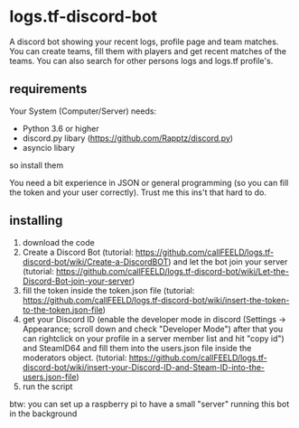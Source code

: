 # logs.tf-discord-bot
A discord bot showing your recent logs, profile page and team matches. You can create teams, fill them with players and get recent matches of the teams. You can also search for other persons logs and logs.tf profile's.

## requirements
Your System (Computer/Server) needs: 
- Python 3.6 or higher
- discord.py libary (https://github.com/Rapptz/discord.py)
- asyncio libary

so install them


You need a bit experience in JSON or general programming (so you can fill the token and your user correctly). Trust me this ins't that hard to do.

## installing
1. download the code
2. Create a Discord Bot (tutorial: https://github.com/callFEELD/logs.tf-discord-bot/wiki/Create-a-DiscordBOT) and let the bot join your server (tutorial: https://github.com/callFEELD/logs.tf-discord-bot/wiki/Let-the-Discord-Bot-join-your-server)
3. fill the token inside the token.json file (tutorial: https://github.com/callFEELD/logs.tf-discord-bot/wiki/insert-the-token-to-the-token.json-file)
4. get your Discord ID (enable the developer mode in discord (Settings -> Appearance; scroll down and check "Developer Mode") after that you can rightclick on your profile in a server member list and hit "copy id") and SteamID64 and fill them into the users.json file inside the moderators object. (tutorial: https://github.com/callFEELD/logs.tf-discord-bot/wiki/insert-your-Discord-ID-and-Steam-ID-into-the-users.json-file)
5. run the script
 
 btw: you can set up a raspberry pi to have a small "server" running this bot in the background
